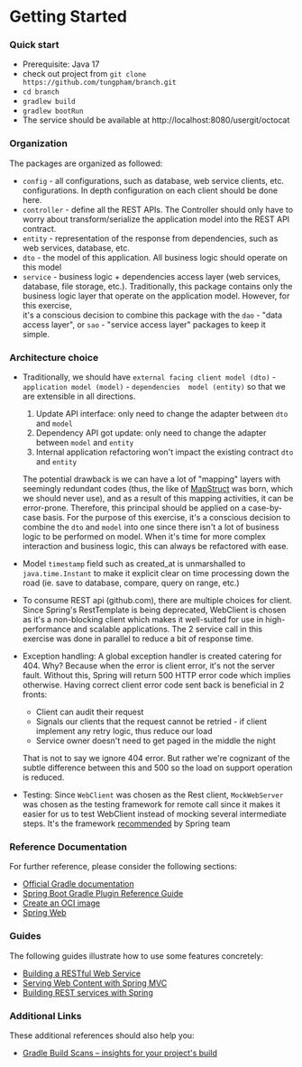# Getting Started

### Quick start
* Prerequisite: Java 17
* check out project from `git clone https://github.com/tungpham/branch.git`
* `cd branch`
* `gradlew build`
* `gradlew bootRun`
* The service should be available at http://localhost:8080/usergit/octocat

### Organization

The packages are organized as followed:
* `config` - all configurations, such as database, web service clients, etc. configurations. In depth configuration on 
each client should be done here. 
* `controller` - define all the REST APIs. The Controller should only have to worry about transform/serialize the 
application model into the REST API contract. 
* `entity` - representation of the response from dependencies, such as web services, database, etc.
* `dto` - the model of this application. All business logic should operate on this model
* `service` - business logic + dependencies access layer (web services, database, file storage, etc.). Traditionally, 
this package contains only the business logic layer that operate on the application model. However, for this exercise,  
it's a conscious decision to combine this package with the `dao` - "data access layer", or `sao` - "service access layer" 
packages to keep it simple.

### Architecture choice
* Traditionally, we should have `external facing client model (dto)` - `application model (model)` - `dependencies 
model (entity)` so that we are extensible in all directions. 
  1. Update API interface: only need to change the adapter between `dto` and `model`
  2. Dependency API got update: only need to change the adapter between `model` and `entity`
  3. Internal application refactoring won't impact the existing contract `dto` and `entity` 

  The potential drawback is we can have a lot of "mapping" layers with seemingly redundant codes (thus, the like of 
[MapStruct](https://mapstruct.org/) was born, which we should never use), and as a result of this mapping activities, 
it can be error-prone. Therefore, this principal should be applied on a case-by-case basis. For the purpose of this 
exercise, it's a conscious decision to combine the `dto` and `model` into one since there isn't a lot of business logic 
to be performed on model. When it's time for more complex interaction and business logic, this can always be refactored 
with ease. 


* Model `timestamp` field such as created_at is unmarshalled to `java.time.Instant` to make it explicit clear on time 
processing down the road (ie. save to database, compare, query on range, etc.) 


* To consume REST api (github.com), there are multiple choices for client. Since Spring's RestTemplate is being 
deprecated, WebClient is chosen as it's a non-blocking client which makes it well-suited for use in high-performance and 
scalable applications. The 2 service call in this exercise was done in parallel to reduce a bit of response time.


* Exception handling: A global exception handler is created catering for 404. Why? Because when the error is client
error, it's not the server fault. Without this, Spring will return 500 HTTP error code which implies otherwise. Having 
correct client error code sent back is beneficial in 2 fronts:
  * Client can audit their request
  * Signals our clients that the request cannot be retried - if client implement any retry logic, thus reduce our load 
  * Service owner doesn't need to get paged in the middle the night

  That is not to say we ignore 404 error. But rather we're cognizant of the subtle difference between this and 500 so 
the load on support operation is reduced. 


* Testing: Since `WebClient` was chosen as the Rest client, `MockWebServer` was chosen as the testing framework for 
remote call since it makes it easier for us to test WebClient instead of mocking several intermediate steps. It's the 
framework [recommended](https://github.com/spring-projects/spring-framework/issues/19852#issuecomment-453452354) by 
Spring team

### Reference Documentation
For further reference, please consider the following sections:

* [Official Gradle documentation](https://docs.gradle.org)
* [Spring Boot Gradle Plugin Reference Guide](https://docs.spring.io/spring-boot/docs/3.0.5/gradle-plugin/reference/html/)
* [Create an OCI image](https://docs.spring.io/spring-boot/docs/3.0.5/gradle-plugin/reference/html/#build-image)
* [Spring Web](https://docs.spring.io/spring-boot/docs/3.0.5/reference/htmlsingle/#web)

### Guides
The following guides illustrate how to use some features concretely:

* [Building a RESTful Web Service](https://spring.io/guides/gs/rest-service/)
* [Serving Web Content with Spring MVC](https://spring.io/guides/gs/serving-web-content/)
* [Building REST services with Spring](https://spring.io/guides/tutorials/rest/)

### Additional Links
These additional references should also help you:

* [Gradle Build Scans – insights for your project's build](https://scans.gradle.com#gradle)


